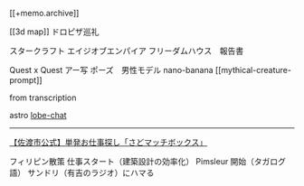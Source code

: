 [[+memo.archive]]


[[3d map]]
ドロピザ巡礼



スタークラフト
エイジオブエンパイア
フリーダムハウス　報告書

Quest x Quest
アー写
ポーズ　男性モデル
nano-banana
[[mythical-creature-prompt]]


from transcription


astro
[lobe-chat](https://github.com/lobehub/lobe-chat)



---

[【佐渡市公式】単発お仕事探し「さどマッチボックス」](https://matchbox.jp/niigata/sado)

フィリピン散策
仕事スタート（建築設計の効率化）
Pimsleur 開始（タガログ語）
サンドリ（有吉のラジオ）にハマる








